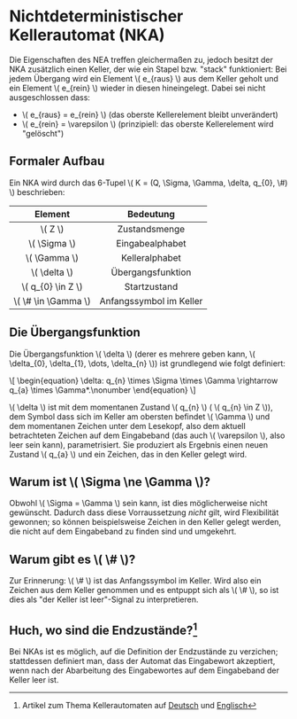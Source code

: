 # Nichtdeterministischer Kellerautomat (NKA)

Die Eigenschaften des NEA treffen gleichermaßen zu, jedoch besitzt
der NKA zusätzlich einen Keller, der wie ein Stapel bzw. "stack" funktioniert:
Bei jedem Übergang wird ein Element \\( e_{raus} \\) aus dem Keller geholt und
ein Element \\( e_{rein} \\) wieder in diesen hineingelegt. Dabei sei nicht ausgeschlossen
dass:

- \\( e_{raus} = e_{rein} \\) (das oberste Kellerelement bleibt unverändert)
- \\( e_{rein} = \varepsilon \\) (prinzipiell: das oberste Kellerelement wird "gelöscht")

## Formaler Aufbau
Ein NKA wird durch das 6-Tupel \\( K = (Q, \Sigma, \Gamma, \delta, q_{0}, \\#) \\)
beschrieben:

| Element | Bedeutung |
| :-: | :-: |
| \\( Z \\) | Zustandsmenge |
| \\( \Sigma \\) | Eingabealphabet |
| \\( \Gamma \\) | Kelleralphabet |
| \\( \delta \\) | Übergangsfunktion |
| \\( q_{0} \in Z \\) | Startzustand |
| \\( \\# \in \Gamma \\) | Anfangssymbol im Keller |

## Die Übergangsfunktion
Die Übergangsfunktion \\( \delta \\) (derer es mehrere geben kann, \\( \delta_{0}, \delta_{1},
\dots, \delta_{n} \\)) ist grundlegend wie folgt definiert:

\\[
\begin{equation}
\delta: q_{n} \times \Sigma \times \Gamma \rightarrow q_{a} \times \Gamma*.\nonumber
\end{equation}
\\]

\\( \delta \\) ist mit dem momentanen Zustand \\( q_{n} \\)  ( \\( q_{n} \in Z \\)), dem Symbol dass sich im
Keller am obersten befindet \\( \Gamma \\) und dem momentanen
Zeichen unter dem Lesekopf, also dem aktuell betrachteten Zeichen auf dem Eingabeband (das
auch \\( \varepsilon \\), also leer sein kann), parametrisiert.
Sie produziert als Ergebnis einen neuen Zustand \\( q_{a} \\) und ein Zeichen, das in den Keller
gelegt wird.

## Warum ist \\( \Sigma \ne \Gamma \\)?
Obwohl \\( \Sigma = \Gamma \\) sein kann, ist dies möglicherweise nicht gewünscht. Dadurch
dass diese Vorraussetzung *nicht* gilt, wird Flexibilität gewonnen; so können
beispielsweise Zeichen in den Keller gelegt werden, die nicht auf dem Eingabeband zu
finden sind und umgekehrt.

## Warum gibt es \\( \\# \\)?
Zur Erinnerung: \\( \\# \\) ist das Anfangssymbol im Keller. Wird also ein Zeichen aus dem Keller
genommen und es entpuppt sich als \\( \\# \\), so ist dies als "der Keller ist leer"-Signal zu
interpretieren.

## Huch, wo sind die Endzustände?[^wikipedia]
Bei NKAs ist es möglich, auf die Definition der Endzustände zu verzichen; stattdessen definiert man,
dass der Automat das Eingabewort akzeptiert, wenn nach der Abarbeitung des Eingabewortes auf dem Eingabeband
der Keller leer ist.

[^wikipedia]: Artikel zum Thema Kellerautomaten auf [Deutsch](https://de.wikipedia.org/wiki/Kellerautomat) und [Englisch](https://en.wikipedia.org/wiki/Pushdown_automaton)
